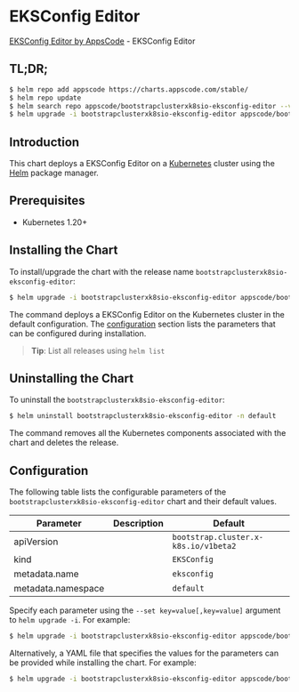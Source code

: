 # EKSConfig Editor

[EKSConfig Editor by AppsCode](https://appscode.com) - EKSConfig Editor

## TL;DR;

```bash
$ helm repo add appscode https://charts.appscode.com/stable/
$ helm repo update
$ helm search repo appscode/bootstrapclusterxk8sio-eksconfig-editor --version=v0.14.0
$ helm upgrade -i bootstrapclusterxk8sio-eksconfig-editor appscode/bootstrapclusterxk8sio-eksconfig-editor -n default --create-namespace --version=v0.14.0
```

## Introduction

This chart deploys a EKSConfig Editor on a [Kubernetes](http://kubernetes.io) cluster using the [Helm](https://helm.sh) package manager.

## Prerequisites

- Kubernetes 1.20+

## Installing the Chart

To install/upgrade the chart with the release name `bootstrapclusterxk8sio-eksconfig-editor`:

```bash
$ helm upgrade -i bootstrapclusterxk8sio-eksconfig-editor appscode/bootstrapclusterxk8sio-eksconfig-editor -n default --create-namespace --version=v0.14.0
```

The command deploys a EKSConfig Editor on the Kubernetes cluster in the default configuration. The [configuration](#configuration) section lists the parameters that can be configured during installation.

> **Tip**: List all releases using `helm list`

## Uninstalling the Chart

To uninstall the `bootstrapclusterxk8sio-eksconfig-editor`:

```bash
$ helm uninstall bootstrapclusterxk8sio-eksconfig-editor -n default
```

The command removes all the Kubernetes components associated with the chart and deletes the release.

## Configuration

The following table lists the configurable parameters of the `bootstrapclusterxk8sio-eksconfig-editor` chart and their default values.

|     Parameter      | Description |                     Default                     |
|--------------------|-------------|-------------------------------------------------|
| apiVersion         |             | <code>bootstrap.cluster.x-k8s.io/v1beta2</code> |
| kind               |             | <code>EKSConfig</code>                          |
| metadata.name      |             | <code>eksconfig</code>                          |
| metadata.namespace |             | <code>default</code>                            |


Specify each parameter using the `--set key=value[,key=value]` argument to `helm upgrade -i`. For example:

```bash
$ helm upgrade -i bootstrapclusterxk8sio-eksconfig-editor appscode/bootstrapclusterxk8sio-eksconfig-editor -n default --create-namespace --version=v0.14.0 --set apiVersion=bootstrap.cluster.x-k8s.io/v1beta2
```

Alternatively, a YAML file that specifies the values for the parameters can be provided while
installing the chart. For example:

```bash
$ helm upgrade -i bootstrapclusterxk8sio-eksconfig-editor appscode/bootstrapclusterxk8sio-eksconfig-editor -n default --create-namespace --version=v0.14.0 --values values.yaml
```
